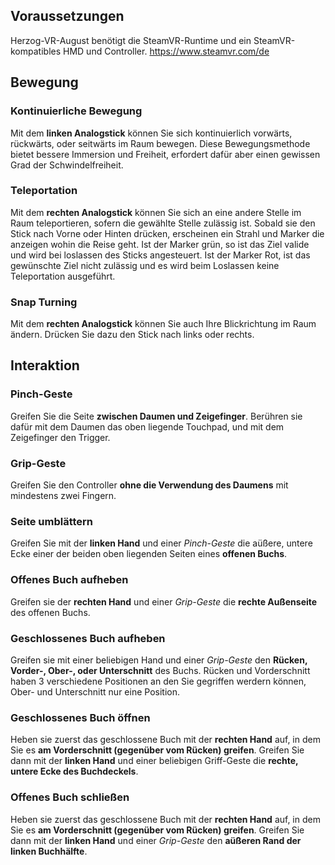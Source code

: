 ## Voraussetzungen
Herzog-VR-August benötigt die SteamVR-Runtime und ein SteamVR-kompatibles HMD und Controller.
https://www.steamvr.com/de

## Bewegung
### Kontinuierliche Bewegung
Mit dem **linken Analogstick** können Sie sich kontinuierlich vorwärts, rückwärts, oder seitwärts im Raum bewegen.
Diese Bewegungsmethode bietet bessere Immersion und Freiheit, erfordert dafür aber einen gewissen Grad der Schwindelfreiheit.

### Teleportation
Mit dem **rechten Analogstick** können Sie sich an eine andere Stelle im Raum teleportieren, sofern die gewählte Stelle zulässig ist.
Sobald sie den Stick nach Vorne oder Hinten drücken, erscheinen ein Strahl und Marker die anzeigen wohin die Reise geht. Ist der Marker grün,
so ist das Ziel valide und wird bei loslassen des Sticks angesteuert. Ist der Marker Rot, ist das gewünschte Ziel nicht zulässig und es wird beim
Loslassen keine Teleportation ausgeführt.

### Snap Turning
Mit dem **rechten Analogstick** können Sie auch Ihre Blickrichtung im Raum ändern. Drücken Sie dazu den Stick nach links oder rechts.

## Interaktion
### Pinch-Geste
Greifen Sie die Seite **zwischen Daumen und Zeigefinger**.
Berühren sie dafür mit dem Daumen das oben liegende Touchpad, und mit dem Zeigefinger den Trigger.

### Grip-Geste
Greifen Sie den Controller **ohne die Verwendung des Daumens** mit mindestens zwei Fingern.

### Seite umblättern
Greifen Sie mit der **linken Hand** und einer *Pinch-Geste* die aüßere, untere Ecke einer der beiden oben liegenden Seiten eines **offenen Buchs**.

### Offenes Buch aufheben
Greifen sie der **rechten Hand** und einer *Grip-Geste* die **rechte Außenseite** des offenen Buchs.

### Geschlossenes Buch aufheben
Greifen sie mit einer beliebigen Hand und einer *Grip-Geste* den **Rücken, Vorder-, Ober-, oder Unterschnitt** des Buchs.
Rücken und Vorderschnitt haben 3 verschiedene Positionen an den Sie gegriffen werdern können, Ober- und Unterschnitt nur eine Position.

### Geschlossenes Buch öffnen
Heben sie zuerst das geschlossene Buch mit der **rechten Hand** auf, in dem Sie es **am Vorderschnitt (gegenüber vom Rücken) greifen**.
Greifen Sie dann mit der **linken Hand** und einer beliebigen Griff-Geste die **rechte, untere Ecke des Buchdeckels**.

### Offenes Buch schließen
Heben sie zuerst das geschlossene Buch mit der **rechten Hand** auf, in dem Sie es **am Vorderschnitt (gegenüber vom Rücken) greifen**.
Greifen Sie dann mit der **linken Hand** und einer *Grip-Geste* den **aüßeren Rand der linken Buchhälfte**.

